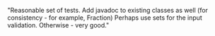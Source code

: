 "Reasonable set of tests.
Add javadoc to existing classes as well (for consistency - for example, Fraction)
Perhaps use sets for the input validation.
Otherwise - very good."
